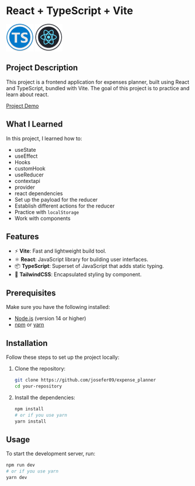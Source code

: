 # React + TypeScript + Vite
<img width="75px" src="https://github.com/Pedro-Murilo/icons-for-readme/blob/main/.github/typescript-icon.svg" alt="Typescript Icon" /> <img width="75px" src="https://github.com/Pedro-Murilo/icons-for-readme/blob/main/.github/react-icon.svg" alt="ReactJS Icon" />

## Project Description

This project is a frontend application for expenses planner, built using React and TypeScript, bundled with Vite. The goal of this project is to practice and learn about react.

[Project Demo](https://66545bc37d713970f949f8c0--rococo-cobbler-315c95.netlify.app/)

## What I Learned

In this project, I learned how to:

- useState
- useEffect
- Hooks
- customHook
- useReducer
- contextapi
- provider
- react dependencies
- Set up the payload for the reducer
- Establish different actions for the reducer
- Practice with `localStorage`
- Work with components

## Features

- ⚡️ **Vite**: Fast and lightweight build tool.
- ⚛️ **React**: JavaScript library for building user interfaces.
- 📦 **TypeScript**: Superset of JavaScript that adds static typing.
- 🎨 **TailwindCSS**: Encapsulated styling by component.


## Prerequisites

Make sure you have the following installed:

- [Node.js](https://nodejs.org/) (version 14 or higher)
- [npm](https://www.npmjs.com/) or [yarn](https://yarnpkg.com/)

## Installation

Follow these steps to set up the project locally:

1. Clone the repository:
    ```bash
    git clone https://github.com/josefer09/expense_planner
    cd your-repository
    ```

2. Install the dependencies:
    ```bash
    npm install
    # or if you use yarn
    yarn install
    ```

## Usage

To start the development server, run:
```bash
npm run dev
# or if you use yarn
yarn dev
